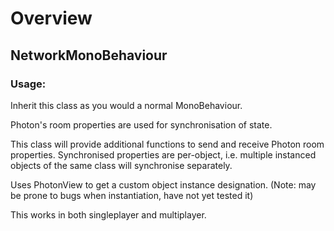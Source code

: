 # Overview

## NetworkMonoBehaviour

### Usage:

Inherit this class as you would a normal MonoBehaviour.

Photon's room properties are used for synchronisation of state.

This class will provide additional functions to send and receive Photon room properties. Synchronised properties are per-object, i.e. multiple instanced objects of the same class will synchronise separately.

Uses PhotonView to get a custom object instance designation. (Note: may be prone to bugs when instantiation, have not yet tested it)

This works in both singleplayer and multiplayer.
